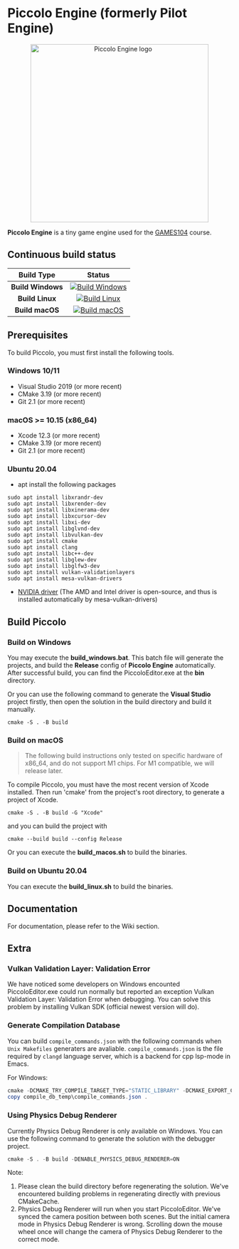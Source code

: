 # Piccolo Engine (formerly Pilot Engine)

<p align="center">
  <a href="https://games104.boomingtech.com">
    <img src="engine/source/editor/resource/PiccoloEngine.png" width="400" alt="Piccolo Engine logo">
  </a>
</p>

**Piccolo Engine** is a tiny game engine used for the [GAMES104](https://games104.boomingtech.com) course.

## Continuous build status

|    Build Type     |                                                                                      Status                                                                                      |
| :---------------: | :------------------------------------------------------------------------------------------------------------------------------------------------------------------------------: |
| **Build Windows** | [![Build Windows](https://github.com/v3c70r/Piccolo-Muyo/actions/workflows/build_windows.yml/badge.svg)](https://github.com/v3c70r/Piccolo-Muyo/actions/workflows/build_windows.yml) |
|  **Build Linux**  |    [![Build Linux](https://github.com/v3c70r/Piccolo-Muyo/actions/workflows/build_linux.yml/badge.svg)](https://github.com/v3c70r/Piccolo-Muyo/actions/workflows/build_linux.yml)    |
|  **Build macOS**  |    [![Build macOS](https://github.com/v3c70r/Piccolo-Muyo/actions/workflows/build_macos.yml/badge.svg)](https://github.com/v3c70r/Piccolo-Muyo/actions/workflows/build_macos.yml)    |

## Prerequisites

To build Piccolo, you must first install the following tools.

### Windows 10/11
- Visual Studio 2019 (or more recent)
- CMake 3.19 (or more recent)
- Git 2.1 (or more recent)

### macOS >= 10.15 (x86_64)
- Xcode 12.3 (or more recent)
- CMake 3.19 (or more recent)
- Git 2.1 (or more recent)

### Ubuntu 20.04
 - apt install the following packages
```
sudo apt install libxrandr-dev
sudo apt install libxrender-dev
sudo apt install libxinerama-dev
sudo apt install libxcursor-dev
sudo apt install libxi-dev
sudo apt install libglvnd-dev
sudo apt install libvulkan-dev
sudo apt install cmake
sudo apt install clang
sudo apt install libc++-dev
sudo apt install libglew-dev
sudo apt install libglfw3-dev
sudo apt install vulkan-validationlayers
sudo apt install mesa-vulkan-drivers
```
- [NVIDIA driver](https://docs.nvidia.com/cuda/cuda-installation-guide-linux/index.html#runfile) (The AMD and Intel driver is open-source, and thus is installed automatically by mesa-vulkan-drivers)

## Build Piccolo

### Build on Windows
You may execute the **build_windows.bat**. This batch file will generate the projects, and build the **Release** config of **Piccolo Engine** automatically. After successful build, you can find the PiccoloEditor.exe at the **bin** directory.

Or you can use the following command to generate the **Visual Studio** project firstly, then open the solution in the build directory and build it manually.
```
cmake -S . -B build
```

### Build on macOS

> The following build instructions only tested on specific hardware of x86_64, and do not support M1 chips. For M1 compatible, we will release later.

To compile Piccolo, you must have the most recent version of Xcode installed.
Then run 'cmake' from the project's root directory, to generate a project of Xcode.

```
cmake -S . -B build -G "Xcode"
```
and you can build the project with
```
cmake --build build --config Release
```

Or you can execute the **build_macos.sh** to build the binaries.

### Build on Ubuntu 20.04
You can execute the **build_linux.sh** to build the binaries.

## Documentation
For documentation, please refer to the Wiki section.

## Extra

### Vulkan Validation Layer: Validation Error
We have noticed some developers on Windows encounted PiccoloEditor.exe could run normally but reported an exception Vulkan Validation Layer: Validation Error
when debugging. You can solve this problem by installing Vulkan SDK (official newest version will do).

### Generate Compilation Database

You can build `compile_commands.json` with the following commands when `Unix Makefiles` generaters are avaliable. `compile_commands.json` is the file
required by `clangd` language server, which is a backend for cpp lsp-mode in Emacs.

For Windows:

``` powershell
cmake -DCMAKE_TRY_COMPILE_TARGET_TYPE="STATIC_LIBRARY" -DCMAKE_EXPORT_COMPILE_COMMANDS=ON -S . -B compile_db_temp -G "Unix Makefiles"
copy compile_db_temp\compile_commands.json .
```

### Using Physics Debug Renderer
Currently Physics Debug Renderer is only available on Windows. You can use the following command to generate the solution with the debugger project.

``` powershell
cmake -S . -B build -DENABLE_PHYSICS_DEBUG_RENDERER=ON
```

Note:
1. Please clean the build directory before regenerating the solution. We've encountered building problems in regenerating directly with previous CMakeCache.
2. Physics Debug Renderer will run when you start PiccoloEditor. We've synced the camera position between both scenes. But the initial camera mode in Physics Debug Renderer is wrong. Scrolling down the mouse wheel once will change the camera of Physics Debug Renderer to the correct mode.
